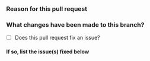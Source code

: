 
### Reason for this pull request

### What changes have been made to this branch?

- [ ] Does this pull request fix an issue? 
#### If so, list the issue(s) fixed below

